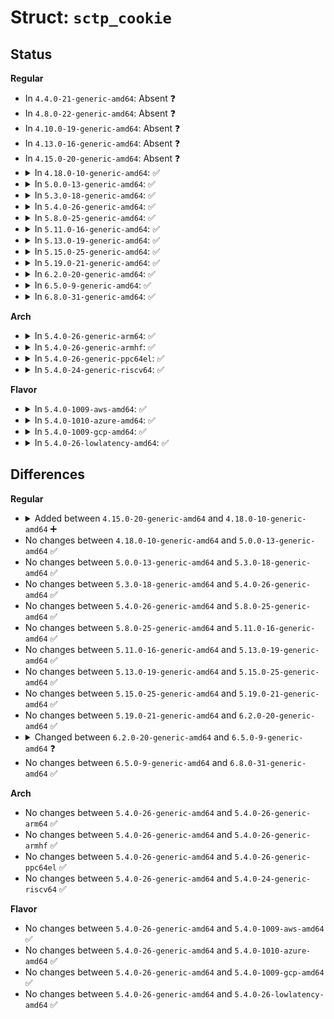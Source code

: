 # Struct: <code>sctp_cookie</code>

## Status
<b>Regular</b>
<ul>
<li>
In <code>4.4.0-21-generic-amd64</code>: Absent ❓
</li>
<li>
In <code>4.8.0-22-generic-amd64</code>: Absent ❓
</li>
<li>
In <code>4.10.0-19-generic-amd64</code>: Absent ❓
</li>
<li>
In <code>4.13.0-16-generic-amd64</code>: Absent ❓
</li>
<li>
In <code>4.15.0-20-generic-amd64</code>: Absent ❓
</li>
<li>
<details>
<summary>In <code>4.18.0-10-generic-amd64</code>: ✅</summary>

```c
struct sctp_cookie {
    __u32 my_vtag;
    __u32 peer_vtag;
    __u32 my_ttag;
    __u32 peer_ttag;
    ktime_t expiration;
    __u16 sinit_num_ostreams;
    __u16 sinit_max_instreams;
    __u32 initial_tsn;
    union sctp_addr peer_addr;
    __u16 my_port;
    __u8 prsctp_capable;
    __u8 padding;
    __u32 adaptation_ind;
    __u8[36] auth_random;
    __u8[10] auth_hmacs;
    __u8[20] auth_chunks;
    __u32 raw_addr_list_len;
    struct sctp_init_chunk[0] peer_init;
}
```
</details>
</li>
<li>
<details>
<summary>In <code>5.0.0-13-generic-amd64</code>: ✅</summary>

```c
struct sctp_cookie {
    __u32 my_vtag;
    __u32 peer_vtag;
    __u32 my_ttag;
    __u32 peer_ttag;
    ktime_t expiration;
    __u16 sinit_num_ostreams;
    __u16 sinit_max_instreams;
    __u32 initial_tsn;
    union sctp_addr peer_addr;
    __u16 my_port;
    __u8 prsctp_capable;
    __u8 padding;
    __u32 adaptation_ind;
    __u8[36] auth_random;
    __u8[10] auth_hmacs;
    __u8[20] auth_chunks;
    __u32 raw_addr_list_len;
    struct sctp_init_chunk[0] peer_init;
}
```
</details>
</li>
<li>
<details>
<summary>In <code>5.3.0-18-generic-amd64</code>: ✅</summary>

```c
struct sctp_cookie {
    __u32 my_vtag;
    __u32 peer_vtag;
    __u32 my_ttag;
    __u32 peer_ttag;
    ktime_t expiration;
    __u16 sinit_num_ostreams;
    __u16 sinit_max_instreams;
    __u32 initial_tsn;
    union sctp_addr peer_addr;
    __u16 my_port;
    __u8 prsctp_capable;
    __u8 padding;
    __u32 adaptation_ind;
    __u8[36] auth_random;
    __u8[10] auth_hmacs;
    __u8[20] auth_chunks;
    __u32 raw_addr_list_len;
    struct sctp_init_chunk[0] peer_init;
}
```
</details>
</li>
<li>
<details>
<summary>In <code>5.4.0-26-generic-amd64</code>: ✅</summary>

```c
struct sctp_cookie {
    __u32 my_vtag;
    __u32 peer_vtag;
    __u32 my_ttag;
    __u32 peer_ttag;
    ktime_t expiration;
    __u16 sinit_num_ostreams;
    __u16 sinit_max_instreams;
    __u32 initial_tsn;
    union sctp_addr peer_addr;
    __u16 my_port;
    __u8 prsctp_capable;
    __u8 padding;
    __u32 adaptation_ind;
    __u8[36] auth_random;
    __u8[10] auth_hmacs;
    __u8[20] auth_chunks;
    __u32 raw_addr_list_len;
    struct sctp_init_chunk[0] peer_init;
}
```
</details>
</li>
<li>
<details>
<summary>In <code>5.8.0-25-generic-amd64</code>: ✅</summary>

```c
struct sctp_cookie {
    __u32 my_vtag;
    __u32 peer_vtag;
    __u32 my_ttag;
    __u32 peer_ttag;
    ktime_t expiration;
    __u16 sinit_num_ostreams;
    __u16 sinit_max_instreams;
    __u32 initial_tsn;
    union sctp_addr peer_addr;
    __u16 my_port;
    __u8 prsctp_capable;
    __u8 padding;
    __u32 adaptation_ind;
    __u8[36] auth_random;
    __u8[10] auth_hmacs;
    __u8[20] auth_chunks;
    __u32 raw_addr_list_len;
    struct sctp_init_chunk[0] peer_init;
}
```
</details>
</li>
<li>
<details>
<summary>In <code>5.11.0-16-generic-amd64</code>: ✅</summary>

```c
struct sctp_cookie {
    __u32 my_vtag;
    __u32 peer_vtag;
    __u32 my_ttag;
    __u32 peer_ttag;
    ktime_t expiration;
    __u16 sinit_num_ostreams;
    __u16 sinit_max_instreams;
    __u32 initial_tsn;
    union sctp_addr peer_addr;
    __u16 my_port;
    __u8 prsctp_capable;
    __u8 padding;
    __u32 adaptation_ind;
    __u8[36] auth_random;
    __u8[10] auth_hmacs;
    __u8[20] auth_chunks;
    __u32 raw_addr_list_len;
    struct sctp_init_chunk[0] peer_init;
}
```
</details>
</li>
<li>
<details>
<summary>In <code>5.13.0-19-generic-amd64</code>: ✅</summary>

```c
struct sctp_cookie {
    __u32 my_vtag;
    __u32 peer_vtag;
    __u32 my_ttag;
    __u32 peer_ttag;
    ktime_t expiration;
    __u16 sinit_num_ostreams;
    __u16 sinit_max_instreams;
    __u32 initial_tsn;
    union sctp_addr peer_addr;
    __u16 my_port;
    __u8 prsctp_capable;
    __u8 padding;
    __u32 adaptation_ind;
    __u8[36] auth_random;
    __u8[10] auth_hmacs;
    __u8[20] auth_chunks;
    __u32 raw_addr_list_len;
    struct sctp_init_chunk[0] peer_init;
}
```
</details>
</li>
<li>
<details>
<summary>In <code>5.15.0-25-generic-amd64</code>: ✅</summary>

```c
struct sctp_cookie {
    __u32 my_vtag;
    __u32 peer_vtag;
    __u32 my_ttag;
    __u32 peer_ttag;
    ktime_t expiration;
    __u16 sinit_num_ostreams;
    __u16 sinit_max_instreams;
    __u32 initial_tsn;
    union sctp_addr peer_addr;
    __u16 my_port;
    __u8 prsctp_capable;
    __u8 padding;
    __u32 adaptation_ind;
    __u8[36] auth_random;
    __u8[10] auth_hmacs;
    __u8[20] auth_chunks;
    __u32 raw_addr_list_len;
    struct sctp_init_chunk[0] peer_init;
}
```
</details>
</li>
<li>
<details>
<summary>In <code>5.19.0-21-generic-amd64</code>: ✅</summary>

```c
struct sctp_cookie {
    __u32 my_vtag;
    __u32 peer_vtag;
    __u32 my_ttag;
    __u32 peer_ttag;
    ktime_t expiration;
    __u16 sinit_num_ostreams;
    __u16 sinit_max_instreams;
    __u32 initial_tsn;
    union sctp_addr peer_addr;
    __u16 my_port;
    __u8 prsctp_capable;
    __u8 padding;
    __u32 adaptation_ind;
    __u8[36] auth_random;
    __u8[10] auth_hmacs;
    __u8[20] auth_chunks;
    __u32 raw_addr_list_len;
    struct sctp_init_chunk[0] peer_init;
}
```
</details>
</li>
<li>
<details>
<summary>In <code>6.2.0-20-generic-amd64</code>: ✅</summary>

```c
struct sctp_cookie {
    __u32 my_vtag;
    __u32 peer_vtag;
    __u32 my_ttag;
    __u32 peer_ttag;
    ktime_t expiration;
    __u16 sinit_num_ostreams;
    __u16 sinit_max_instreams;
    __u32 initial_tsn;
    union sctp_addr peer_addr;
    __u16 my_port;
    __u8 prsctp_capable;
    __u8 padding;
    __u32 adaptation_ind;
    __u8[36] auth_random;
    __u8[10] auth_hmacs;
    __u8[20] auth_chunks;
    __u32 raw_addr_list_len;
    struct sctp_init_chunk[0] peer_init;
}
```
</details>
</li>
<li>
<details>
<summary>In <code>6.5.0-9-generic-amd64</code>: ✅</summary>

```c
struct sctp_cookie {
    __u32 my_vtag;
    __u32 peer_vtag;
    __u32 my_ttag;
    __u32 peer_ttag;
    ktime_t expiration;
    __u16 sinit_num_ostreams;
    __u16 sinit_max_instreams;
    __u32 initial_tsn;
    union sctp_addr peer_addr;
    __u16 my_port;
    __u8 prsctp_capable;
    __u8 padding;
    __u32 adaptation_ind;
    __u8[36] auth_random;
    __u8[10] auth_hmacs;
    __u8[20] auth_chunks;
    __u32 raw_addr_list_len;
}
```
</details>
</li>
<li>
<details>
<summary>In <code>6.8.0-31-generic-amd64</code>: ✅</summary>

```c
struct sctp_cookie {
    __u32 my_vtag;
    __u32 peer_vtag;
    __u32 my_ttag;
    __u32 peer_ttag;
    ktime_t expiration;
    __u16 sinit_num_ostreams;
    __u16 sinit_max_instreams;
    __u32 initial_tsn;
    union sctp_addr peer_addr;
    __u16 my_port;
    __u8 prsctp_capable;
    __u8 padding;
    __u32 adaptation_ind;
    __u8[36] auth_random;
    __u8[10] auth_hmacs;
    __u8[20] auth_chunks;
    __u32 raw_addr_list_len;
}
```
</details>
</li>
</ul>
<b>Arch</b>
<ul>
<li>
<details>
<summary>In <code>5.4.0-26-generic-arm64</code>: ✅</summary>

```c
struct sctp_cookie {
    __u32 my_vtag;
    __u32 peer_vtag;
    __u32 my_ttag;
    __u32 peer_ttag;
    ktime_t expiration;
    __u16 sinit_num_ostreams;
    __u16 sinit_max_instreams;
    __u32 initial_tsn;
    union sctp_addr peer_addr;
    __u16 my_port;
    __u8 prsctp_capable;
    __u8 padding;
    __u32 adaptation_ind;
    __u8[36] auth_random;
    __u8[10] auth_hmacs;
    __u8[20] auth_chunks;
    __u32 raw_addr_list_len;
    struct sctp_init_chunk[0] peer_init;
}
```
</details>
</li>
<li>
<details>
<summary>In <code>5.4.0-26-generic-armhf</code>: ✅</summary>

```c
struct sctp_cookie {
    __u32 my_vtag;
    __u32 peer_vtag;
    __u32 my_ttag;
    __u32 peer_ttag;
    ktime_t expiration;
    __u16 sinit_num_ostreams;
    __u16 sinit_max_instreams;
    __u32 initial_tsn;
    union sctp_addr peer_addr;
    __u16 my_port;
    __u8 prsctp_capable;
    __u8 padding;
    __u32 adaptation_ind;
    __u8[36] auth_random;
    __u8[10] auth_hmacs;
    __u8[20] auth_chunks;
    __u32 raw_addr_list_len;
    struct sctp_init_chunk[0] peer_init;
}
```
</details>
</li>
<li>
<details>
<summary>In <code>5.4.0-26-generic-ppc64el</code>: ✅</summary>

```c
struct sctp_cookie {
    __u32 my_vtag;
    __u32 peer_vtag;
    __u32 my_ttag;
    __u32 peer_ttag;
    ktime_t expiration;
    __u16 sinit_num_ostreams;
    __u16 sinit_max_instreams;
    __u32 initial_tsn;
    union sctp_addr peer_addr;
    __u16 my_port;
    __u8 prsctp_capable;
    __u8 padding;
    __u32 adaptation_ind;
    __u8[36] auth_random;
    __u8[10] auth_hmacs;
    __u8[20] auth_chunks;
    __u32 raw_addr_list_len;
    struct sctp_init_chunk[0] peer_init;
}
```
</details>
</li>
<li>
<details>
<summary>In <code>5.4.0-24-generic-riscv64</code>: ✅</summary>

```c
struct sctp_cookie {
    __u32 my_vtag;
    __u32 peer_vtag;
    __u32 my_ttag;
    __u32 peer_ttag;
    ktime_t expiration;
    __u16 sinit_num_ostreams;
    __u16 sinit_max_instreams;
    __u32 initial_tsn;
    union sctp_addr peer_addr;
    __u16 my_port;
    __u8 prsctp_capable;
    __u8 padding;
    __u32 adaptation_ind;
    __u8[36] auth_random;
    __u8[10] auth_hmacs;
    __u8[20] auth_chunks;
    __u32 raw_addr_list_len;
    struct sctp_init_chunk[0] peer_init;
}
```
</details>
</li>
</ul>
<b>Flavor</b>
<ul>
<li>
<details>
<summary>In <code>5.4.0-1009-aws-amd64</code>: ✅</summary>

```c
struct sctp_cookie {
    __u32 my_vtag;
    __u32 peer_vtag;
    __u32 my_ttag;
    __u32 peer_ttag;
    ktime_t expiration;
    __u16 sinit_num_ostreams;
    __u16 sinit_max_instreams;
    __u32 initial_tsn;
    union sctp_addr peer_addr;
    __u16 my_port;
    __u8 prsctp_capable;
    __u8 padding;
    __u32 adaptation_ind;
    __u8[36] auth_random;
    __u8[10] auth_hmacs;
    __u8[20] auth_chunks;
    __u32 raw_addr_list_len;
    struct sctp_init_chunk[0] peer_init;
}
```
</details>
</li>
<li>
<details>
<summary>In <code>5.4.0-1010-azure-amd64</code>: ✅</summary>

```c
struct sctp_cookie {
    __u32 my_vtag;
    __u32 peer_vtag;
    __u32 my_ttag;
    __u32 peer_ttag;
    ktime_t expiration;
    __u16 sinit_num_ostreams;
    __u16 sinit_max_instreams;
    __u32 initial_tsn;
    union sctp_addr peer_addr;
    __u16 my_port;
    __u8 prsctp_capable;
    __u8 padding;
    __u32 adaptation_ind;
    __u8[36] auth_random;
    __u8[10] auth_hmacs;
    __u8[20] auth_chunks;
    __u32 raw_addr_list_len;
    struct sctp_init_chunk[0] peer_init;
}
```
</details>
</li>
<li>
<details>
<summary>In <code>5.4.0-1009-gcp-amd64</code>: ✅</summary>

```c
struct sctp_cookie {
    __u32 my_vtag;
    __u32 peer_vtag;
    __u32 my_ttag;
    __u32 peer_ttag;
    ktime_t expiration;
    __u16 sinit_num_ostreams;
    __u16 sinit_max_instreams;
    __u32 initial_tsn;
    union sctp_addr peer_addr;
    __u16 my_port;
    __u8 prsctp_capable;
    __u8 padding;
    __u32 adaptation_ind;
    __u8[36] auth_random;
    __u8[10] auth_hmacs;
    __u8[20] auth_chunks;
    __u32 raw_addr_list_len;
    struct sctp_init_chunk[0] peer_init;
}
```
</details>
</li>
<li>
<details>
<summary>In <code>5.4.0-26-lowlatency-amd64</code>: ✅</summary>

```c
struct sctp_cookie {
    __u32 my_vtag;
    __u32 peer_vtag;
    __u32 my_ttag;
    __u32 peer_ttag;
    ktime_t expiration;
    __u16 sinit_num_ostreams;
    __u16 sinit_max_instreams;
    __u32 initial_tsn;
    union sctp_addr peer_addr;
    __u16 my_port;
    __u8 prsctp_capable;
    __u8 padding;
    __u32 adaptation_ind;
    __u8[36] auth_random;
    __u8[10] auth_hmacs;
    __u8[20] auth_chunks;
    __u32 raw_addr_list_len;
    struct sctp_init_chunk[0] peer_init;
}
```
</details>
</li>
</ul>

## Differences
<b>Regular</b>
<ul>
<li>
<details>
<summary>Added between <code>4.15.0-20-generic-amd64</code> and <code>4.18.0-10-generic-amd64</code> ➕</summary>

```c
struct sctp_cookie {
    __u32 my_vtag;
    __u32 peer_vtag;
    __u32 my_ttag;
    __u32 peer_ttag;
    ktime_t expiration;
    __u16 sinit_num_ostreams;
    __u16 sinit_max_instreams;
    __u32 initial_tsn;
    union sctp_addr peer_addr;
    __u16 my_port;
    __u8 prsctp_capable;
    __u8 padding;
    __u32 adaptation_ind;
    __u8[36] auth_random;
    __u8[10] auth_hmacs;
    __u8[20] auth_chunks;
    __u32 raw_addr_list_len;
    struct sctp_init_chunk[0] peer_init;
}
```
</details>
</li>
<li>
No changes between <code>4.18.0-10-generic-amd64</code> and <code>5.0.0-13-generic-amd64</code> ✅
</li>
<li>
No changes between <code>5.0.0-13-generic-amd64</code> and <code>5.3.0-18-generic-amd64</code> ✅
</li>
<li>
No changes between <code>5.3.0-18-generic-amd64</code> and <code>5.4.0-26-generic-amd64</code> ✅
</li>
<li>
No changes between <code>5.4.0-26-generic-amd64</code> and <code>5.8.0-25-generic-amd64</code> ✅
</li>
<li>
No changes between <code>5.8.0-25-generic-amd64</code> and <code>5.11.0-16-generic-amd64</code> ✅
</li>
<li>
No changes between <code>5.11.0-16-generic-amd64</code> and <code>5.13.0-19-generic-amd64</code> ✅
</li>
<li>
No changes between <code>5.13.0-19-generic-amd64</code> and <code>5.15.0-25-generic-amd64</code> ✅
</li>
<li>
No changes between <code>5.15.0-25-generic-amd64</code> and <code>5.19.0-21-generic-amd64</code> ✅
</li>
<li>
No changes between <code>5.19.0-21-generic-amd64</code> and <code>6.2.0-20-generic-amd64</code> ✅
</li>
<li>
<details>
<summary>Changed between <code>6.2.0-20-generic-amd64</code> and <code>6.5.0-9-generic-amd64</code> ❓</summary>
<ul>
<li>
<b>Field removed. </b>
<code>struct sctp_init_chunk[0] peer_init</code>
</li>
</ul>
</details>
</li>
<li>
No changes between <code>6.5.0-9-generic-amd64</code> and <code>6.8.0-31-generic-amd64</code> ✅
</li>
</ul>
<b>Arch</b>
<ul>
<li>
No changes between <code>5.4.0-26-generic-amd64</code> and <code>5.4.0-26-generic-arm64</code> ✅
</li>
<li>
No changes between <code>5.4.0-26-generic-amd64</code> and <code>5.4.0-26-generic-armhf</code> ✅
</li>
<li>
No changes between <code>5.4.0-26-generic-amd64</code> and <code>5.4.0-26-generic-ppc64el</code> ✅
</li>
<li>
No changes between <code>5.4.0-26-generic-amd64</code> and <code>5.4.0-24-generic-riscv64</code> ✅
</li>
</ul>
<b>Flavor</b>
<ul>
<li>
No changes between <code>5.4.0-26-generic-amd64</code> and <code>5.4.0-1009-aws-amd64</code> ✅
</li>
<li>
No changes between <code>5.4.0-26-generic-amd64</code> and <code>5.4.0-1010-azure-amd64</code> ✅
</li>
<li>
No changes between <code>5.4.0-26-generic-amd64</code> and <code>5.4.0-1009-gcp-amd64</code> ✅
</li>
<li>
No changes between <code>5.4.0-26-generic-amd64</code> and <code>5.4.0-26-lowlatency-amd64</code> ✅
</li>
</ul>
